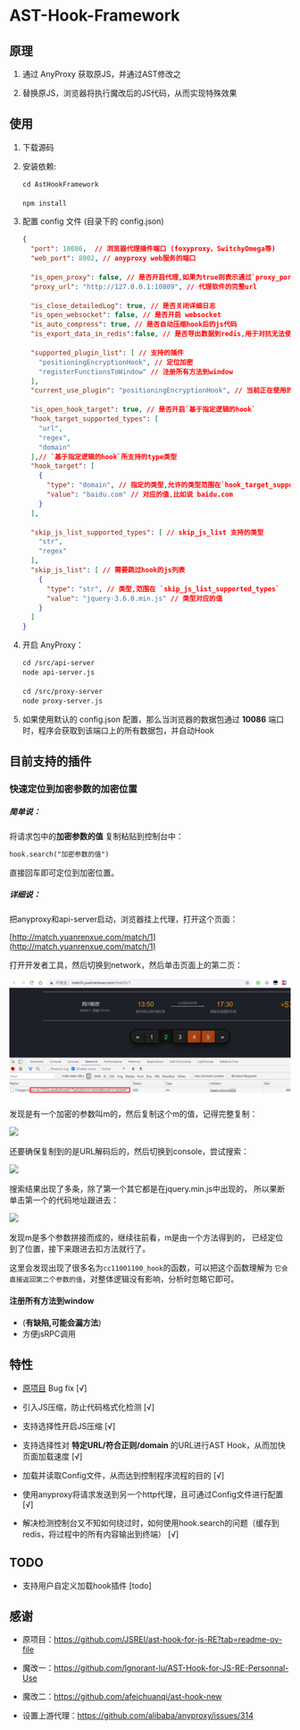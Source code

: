 # AST-Hook-Framework

## 原理

1. 通过 AnyProxy 获取原JS，并通过AST修改之

2. 替换原JS，浏览器将执行魔改后的JS代码，从而实现特殊效果

   


## 使用

1. 下载源码

2. 安装依赖:

   ```md
   cd AstHookFramework
   
   npm install
   ```

   

3. 配置 config 文件 (目录下的 config.json)

   ```json
   {
     "port": 10086,  // 浏览器代理插件端口 (foxyproxy、SwitchyOmega等)
     "web_port": 8002, // anyproxy web服务的端口
     
     "is_open_proxy": false, // 是否开启代理,如果为true则表示通过`proxy_port`进行发送数据
     "proxy_url": "http://127.0.0.1:10809", // 代理软件的完整url
     
     "is_close_detailedLog": true, // 是否关闭详细日志
     "is_open_websocket": false, // 是否开启 websocket
     "is_auto_compress": true, // 是否自动压缩hook后的js代码
     "is_export_data_in_redis":false, // 是否导出数据到redis,用于对抗无法使用控制台的情况，如为True,则需要事先本地开启redis且cd /src/proxy-server ，并 node redis-backend.js
     
     "supported_plugin_list": [ // 支持的插件
       "positioningEncryptionHook", // 定位加密
       "registerFunctionsToWindow" // 注册所有方法到window
     ],
     "current_use_plugin": "positioningEncryptionHook", // 当前正在使用的插件
     
     "is_open_hook_target": true, // 是否开启`基于指定逻辑的hook`
     "hook_target_supported_types": [
       "url",
       "regex",
       "domain"
     ],// `基于指定逻辑的hook`所支持的type类型
     "hook_target": [
       {
         "type": "domain", // 指定的类型,允许的类型范围在`hook_target_supported_types`
         "value": "baidu.com" // 对应的值,比如说 baidu.com
       }
     ],
     
     "skip_js_list_supported_types": [ // skip_js_list 支持的类型
       "str",
       "regex"
     ],
     "skip_js_list": [ // 需要跳过hook的js列表
       {
         "type": "str", // 类型,范围在 `skip_js_list_supported_types`
         "value": "jquery-3.6.0.min.js" // 类型对应的值
       }
     ]
   }
   ```

   

4. 开启 AnyProxy：

   ```md
   cd /src/api-server
   node api-server.js
   
   cd /src/proxy-server
   node proxy-server.js
   ```

5. 如果使用默认的 config.json 配置，那么当浏览器的数据包通过 **10086** 端口时，程序会获取到该端口上的所有数据包，并自动Hook

   

## 目前支持的插件

### 快速定位到**加密参数**的**加密位置**

##### **简单说：**

将请求包中的**加密参数的值** 复制粘贴到控制台中：

```md
hook.search("加密参数的值")
```

直接回车即可定位到加密位置。



##### **详细说：**

把anyproxy和api-server启动，浏览器挂上代理，打开这个页面：

[http://match.yuanrenxue.com/match/1](http://match.yuanrenxue.com/match/1)

打开开发者工具，然后切换到network，然后单击页面上的第二页：

![](images/README_images/a0806b65.png)

发现是有一个加密的参数叫m的，然后复制这个m的值，记得完整复制：

![](/Users/macmini/Coding/Github/AstHookFramework/images/README_images/ca281c6e.png)

还要确保复制到的是URL解码后的，然后切换到console，尝试搜索：

![](/Users/macmini/Coding/Github/AstHookFramework/images/README_images/73539b0b.png)

搜索结果出现了多条，除了第一个其它都是在jquery.min.js中出现的，
所以果断单击第一个的代码地址跟进去：

![](/Users/macmini/Coding/Github/AstHookFramework/images/README_images/dcea3602.png)

发现m是多个参数拼接而成的，继续往前看，m是由一个方法得到的，
已经定位到了位置，接下来跟进去扣方法就行了。

这里会发现出现了很多名为`cc11001100_hook`的函数，可以把这个函数理解为
`它会直接返回第二个参数的值`，对整体逻辑没有影响，分析时忽略它即可。



#### 注册所有方法到window

- (**有缺陷,可能会漏方法**)
- 方便jsRPC调用





## 特性

- [原项目](https://github.com/JSREI/ast-hook-for-js-RE?tab=readme-ov-file) Bug fix [√]

- 引入JS压缩，防止代码格式化检测 [√]

- 支持选择性开启JS压缩  [√]

- 支持选择性对 **特定URL/符合正则/domain** 的URL进行AST Hook，从而加快页面加载速度 [√]

- 加载并读取Config文件，从而达到控制程序流程的目的  [√]

- 使用anyproxy将请求发送到另一个http代理，且可通过Config文件进行配置   [√]

- 解决检测控制台又不知如何绕过时，如何使用hook.search的问题（缓存到redis，将过程中的所有内容输出到终端）   [√]

  

## TODO

- 支持用户自定义加载hook插件 [todo]

  



## 感谢

- 原项目：https://github.com/JSREI/ast-hook-for-js-RE?tab=readme-ov-file
- 魔改一：https://github.com/lgnorant-lu/AST-Hook-for-JS-RE-Personnal-Use
- 魔改二：https://github.com/afeichuanqi/ast-hook-new

- 设置上游代理：https://github.com/alibaba/anyproxy/issues/314
